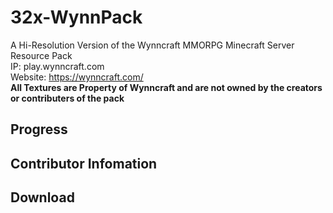 # 32x-WynnPack
A Hi-Resolution Version of the Wynncraft MMORPG Minecraft Server Resource Pack <br>
IP: play.wynncraft.com <br>
Website: https://wynncraft.com/ <br>
**All Textures are Property of Wynncraft and are not owned by the creators or contributers of the pack <br>**

## Progress

## Contributor Infomation

## Download


